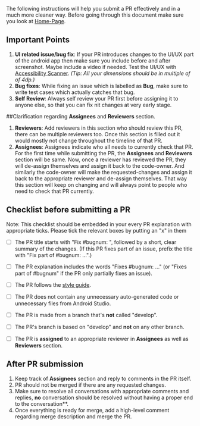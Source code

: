 The following instructions will help you submit a PR effectively and in a much more cleaner way.
Before going through this document make sure you look at [Home-Page](https://github.com/oppia/oppia-android/wiki).

## Important Points

1. **UI related issue/bug fix**: If your PR introduces changes to the UI/UX part of the android app then make sure you include before and after screenshot. Maybe include a video if needed. Test the UI/UX with [Accessibility Scanner](https://support.google.com/accessibility/android/answer/6376570?hl=en). _(Tip: All your dimensions should be in multiple of of 4dp.)_
2. **Bug fixes**: While fixing an issue which is labelled as **Bug**, make sure to write test cases which actually catches that bug.
3. **Self Review**: Always self review your PR first before assigning it to anyone else, so that you can fix nit changes at very early stage.

##Clarification regarding **Assignees** and **Reviewers** section.
1. **Reviewers**: Add reviewers in this section who should review this PR, there can be multiple reviewers too. Once this section is filled out it would mostly not change throughout the timeline of that PR.
2. **Assignees**: Assignees indicate who all needs to currently check that PR. For the first time while submitting the PR, the **Assignees** and **Reviewers** section will be same. Now, once a reviewer has reviewed the PR, they will de-assign themselves and assign it back to the code-owner. And similarly the code-owner will make the requested-changes and assign it back to the appropriate reviewer and de-assign themselves. That way this section will keep on changing and will always point to people who need to check that PR currently.

## Checklist before submitting a PR

Note: This checklist should be embedded in your every PR explanation with appropriate ticks. Please tick the relevant boxes by putting an "x" in them
- [ ] The PR title starts with "Fix #bugnum: ", followed by a short, clear summary of the changes. (If this PR fixes part of an issue, prefix the title with "Fix part of #bugnum: ...".)
- [ ] The PR explanation includes the words "Fixes #bugnum: ..." (or "Fixes part of #bugnum" if the PR only partially fixes an issue).
- [ ] The PR follows the [style guide](https://github.com/oppia/oppia-android/wiki/Coding-style-guide).
- [ ] The PR does not contain any unnecessary auto-generated code or unnecessary files from Android Studio.
- [ ] The PR is made from a branch that's **not** called "develop".
- [ ] The PR's branch is based on "develop" and **not** on any other branch.
- [ ] The PR is **assigned** to an appropriate reviewer in **Assignees** as well as **Reviewers** section.


## After PR submission
1. Keep track of **Assignees** section and reply to comments in the PR itself.
2. PR should not be merged if there are any requested changes.
3. Make sure to resolve all conversations with appropriate comments and replies, **no** conversation should be resolved without having a proper end to the conversation**.
4. Once everything is ready for merge, add a high-level comment regarding merge description and merge the PR.
